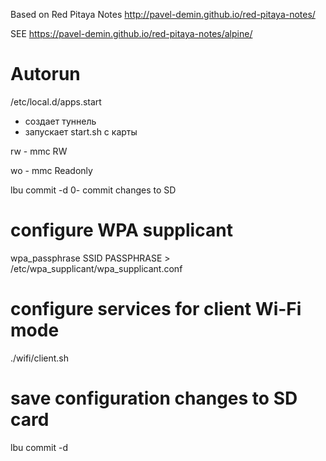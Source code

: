 
Based on  Red Pitaya Notes
http://pavel-demin.github.io/red-pitaya-notes/

SEE https://pavel-demin.github.io/red-pitaya-notes/alpine/

# Autorun

/etc/local.d/apps.start
- создает туннель
- запускает start.sh с карты

rw - mmc RW

wo - mmc Readonly

lbu commit -d 0- commit changes to SD

# configure WPA supplicant
wpa_passphrase SSID PASSPHRASE > /etc/wpa_supplicant/wpa_supplicant.conf

# configure services for client Wi-Fi mode
./wifi/client.sh

# save configuration changes to SD card
lbu commit -d
